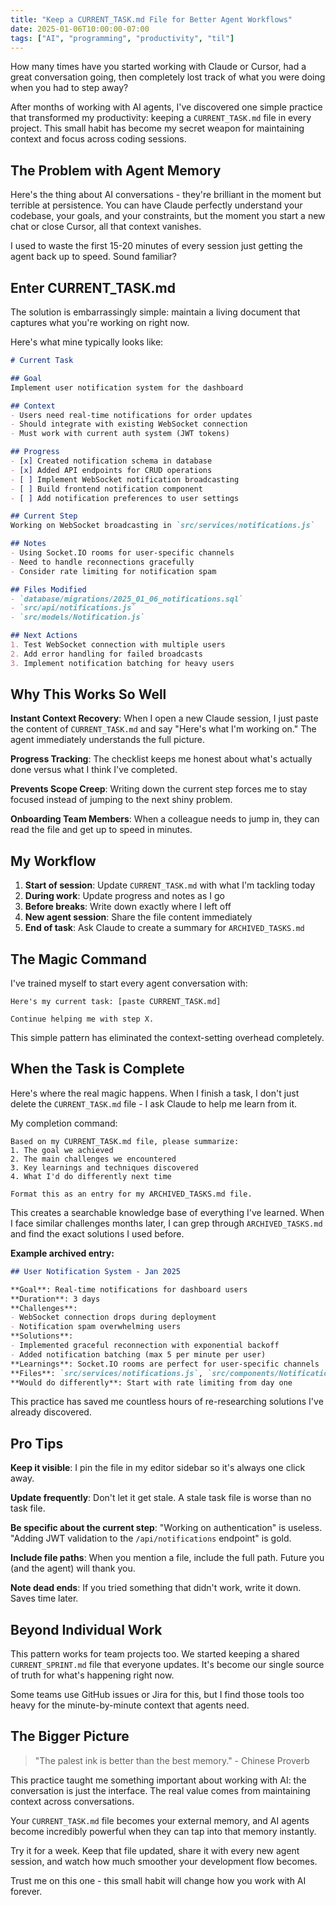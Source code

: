 ```yaml
---
title: "Keep a CURRENT_TASK.md File for Better Agent Workflows"
date: 2025-01-06T10:00:00-07:00
tags: ["AI", "programming", "productivity", "til"]
---
```


How many times have you started working with Claude or Cursor, had a great conversation going, then completely lost track of what you were doing when you had to step away?

After months of working with AI agents, I've discovered one simple practice that transformed my productivity: keeping a `CURRENT_TASK.md` file in every project. This small habit has become my secret weapon for maintaining context and focus across coding sessions.

## The Problem with Agent Memory

Here's the thing about AI conversations - they're brilliant in the moment but terrible at persistence. You can have Claude perfectly understand your codebase, your goals, and your constraints, but the moment you start a new chat or close Cursor, all that context vanishes.

I used to waste the first 15-20 minutes of every session just getting the agent back up to speed. Sound familiar?

## Enter CURRENT_TASK.md

The solution is embarrassingly simple: maintain a living document that captures what you're working on right now.

Here's what mine typically looks like:

```markdown
# Current Task

## Goal
Implement user notification system for the dashboard

## Context
- Users need real-time notifications for order updates
- Should integrate with existing WebSocket connection
- Must work with current auth system (JWT tokens)

## Progress
- [x] Created notification schema in database
- [x] Added API endpoints for CRUD operations
- [ ] Implement WebSocket notification broadcasting
- [ ] Build frontend notification component
- [ ] Add notification preferences to user settings

## Current Step
Working on WebSocket broadcasting in `src/services/notifications.js`

## Notes
- Using Socket.IO rooms for user-specific channels
- Need to handle reconnections gracefully
- Consider rate limiting for notification spam

## Files Modified
- `database/migrations/2025_01_06_notifications.sql`
- `src/api/notifications.js`
- `src/models/Notification.js`

## Next Actions
1. Test WebSocket connection with multiple users
2. Add error handling for failed broadcasts
3. Implement notification batching for heavy users
```

## Why This Works So Well

**Instant Context Recovery**: When I open a new Claude session, I just paste the content of `CURRENT_TASK.md` and say "Here's what I'm working on." The agent immediately understands the full picture.

**Progress Tracking**: The checklist keeps me honest about what's actually done versus what I think I've completed.

**Prevents Scope Creep**: Writing down the current step forces me to stay focused instead of jumping to the next shiny problem.

**Onboarding Team Members**: When a colleague needs to jump in, they can read the file and get up to speed in minutes.

## My Workflow

1. **Start of session**: Update `CURRENT_TASK.md` with what I'm tackling today
2. **During work**: Update progress and notes as I go
3. **Before breaks**: Write down exactly where I left off
4. **New agent session**: Share the file content immediately
5. **End of task**: Ask Claude to create a summary for `ARCHIVED_TASKS.md`

## The Magic Command

I've trained myself to start every agent conversation with:

```
Here's my current task: [paste CURRENT_TASK.md]

Continue helping me with step X.
```

This simple pattern has eliminated the context-setting overhead completely.

## When the Task is Complete

Here's where the real magic happens. When I finish a task, I don't just delete the `CURRENT_TASK.md` file - I ask Claude to help me learn from it.

My completion command:

```
Based on my CURRENT_TASK.md file, please summarize:
1. The goal we achieved
2. The main challenges we encountered
3. Key learnings and techniques discovered
4. What I'd do differently next time

Format this as an entry for my ARCHIVED_TASKS.md file.
```

This creates a searchable knowledge base of everything I've learned. When I face similar challenges months later, I can grep through `ARCHIVED_TASKS.md` and find the exact solutions I used before.

**Example archived entry:**
```markdown
## User Notification System - Jan 2025

**Goal**: Real-time notifications for dashboard users
**Duration**: 3 days
**Challenges**:
- WebSocket connection drops during deployment
- Notification spam overwhelming users
**Solutions**:
- Implemented graceful reconnection with exponential backoff
- Added notification batching (max 5 per minute per user)
**Learnings**: Socket.IO rooms are perfect for user-specific channels
**Files**: `src/services/notifications.js`, `src/components/NotificationCenter.jsx`
**Would do differently**: Start with rate limiting from day one
```

This practice has saved me countless hours of re-researching solutions I've already discovered.

## Pro Tips

**Keep it visible**: I pin the file in my editor sidebar so it's always one click away.

**Update frequently**: Don't let it get stale. A stale task file is worse than no task file.

**Be specific about the current step**: "Working on authentication" is useless. "Adding JWT validation to the `/api/notifications` endpoint" is gold.

**Include file paths**: When you mention a file, include the full path. Future you (and the agent) will thank you.

**Note dead ends**: If you tried something that didn't work, write it down. Saves time later.

## Beyond Individual Work

This pattern works for team projects too. We started keeping a shared `CURRENT_SPRINT.md` file that everyone updates. It's become our single source of truth for what's happening right now.

Some teams use GitHub issues or Jira for this, but I find those tools too heavy for the minute-by-minute context that agents need.

## The Bigger Picture

> "The palest ink is better than the best memory." - Chinese Proverb

This practice taught me something important about working with AI: the conversation is just the interface. The real value comes from maintaining context across conversations.

Your `CURRENT_TASK.md` file becomes your external memory, and AI agents become incredibly powerful when they can tap into that memory instantly.

Try it for a week. Keep that file updated, share it with every new agent session, and watch how much smoother your development flow becomes.

Trust me on this one - this small habit will change how you work with AI forever.